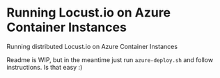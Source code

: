 # Running Locust.io on Azure Container Instances

Running distributed Locust.io on Azure Container Instances

Readme is WIP, but in the meantime just run `azure-deploy.sh` and follow instructions. Is that easy :)